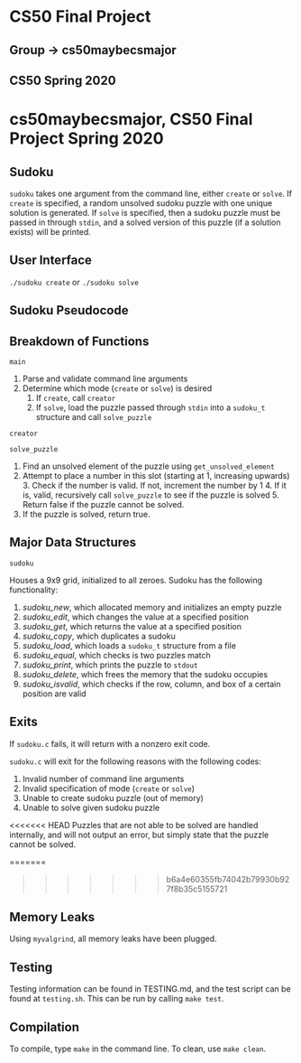 # CS50 Final Project
## Group -> cs50maybecsmajor
## CS50 Spring 2020

# cs50maybecsmajor, CS50 Final Project Spring 2020

## Sudoku

`sudoku` takes one argument from the command line, either `create` or `solve`. If `create` is specified, a random unsolved sudoku puzzle with one unique solution is generated. If `solve` is specified, then a sudoku puzzle must be passed in through `stdin`, and a solved version of this puzzle (if a solution exists) will be printed.

## User Interface

`./sudoku create` or `./sudoku solve`

## Sudoku Pseudocode

## Breakdown of Functions

`main`

1. Parse and validate command line arguments
2. Determine which mode (`create` or `solve`) is desired
	1. If `create`, call `creator`
	2. If `solve`, load the puzzle passed through `stdin` into a `sudoku_t` structure and call `solve_puzzle`

`creator`


`solve_puzzle`

1. Find an unsolved element of the puzzle using `get_unsolved_element`
2. Attempt to place a number in this slot (starting at 1, increasing upwards)
	3. Check if the number is valid. If not, increment the number by 1
	4. If it is, valid, recursively call `solve_puzzle` to see if the puzzle is solved
	5. Return false if the puzzle cannot be solved.
6. If the puzzle is solved, return true.

## Major Data Structures

`sudoku`

Houses a 9x9 grid, initialized to all zeroes. Sudoku has the following functionality:

1. *sudoku_new*, which allocated memory and initializes an empty puzzle
2. *sudoku_edit*, which changes the value at a specified position
3. *sudoku_get*, which returns the value at a specified position
4. *sudoku_copy*, which duplicates a sudoku
5. *sudoku_load*, which loads a `sudoku_t` structure from a file
4. *sudoku_equal*, which checks is two puzzles match
5. *sudoku_print*, which prints the puzzle to `stdout`
6. *sudoku_delete*, which frees the memory that the sudoku occupies
7. *sudoku_isvalid*, which checks if the row, column, and box of a certain position are valid

## Exits

If `sudoku.c` fails, it will return with a nonzero exit code.

`sudoku.c` will exit for the following reasons with the following codes:

1. Invalid number of command line arguments
2. Invalid specification of mode (`create` or `solve`)
3. Unable to create sudoku puzzle (out of memory)
4. Unable to solve given sudoku puzzle

<<<<<<< HEAD
Puzzles that are not able to be solved are handled internally, and will not output an error, but simply state that the puzzle cannot be solved.

=======
>>>>>>> b6a4e60355fb74042b79930b927f8b35c5155721
## Memory Leaks

Using `myvalgrind`, all memory leaks have been plugged.

## Testing

Testing information can be found in TESTING.md, and the test script can be found at `testing.sh`. This can be run by calling `make test`.

## Compilation

To compile, type `make` in the command line. To clean, use `make clean`.
